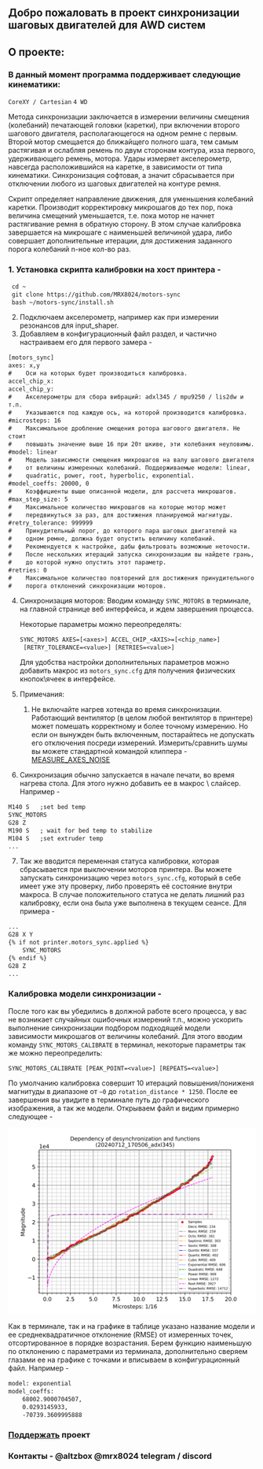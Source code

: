 ## Добро пожаловать в проект синхронизации шаговых двигателей для AWD систем

## О проекте:

### В данный момент программа поддерживает следующие кинематики:
`CoreXY / Cartesian` `4 WD`

Метода синхронизации заключается в измерении величины смещения (колебаний)
печатающей головки (каретки), при включении второго шагового двигателя,
располагающегося на одном ремне с первым. Второй мотор смещается до
ближайщего полного шага, тем самым растягивая и ослабляя ремень по двум
сторонам контура, изза первого, удерживающего ремень, мотора. Удары
измеряет акселерометр, навсегда расположившийся на каретке, в зависимости
от типа кинематики. Синхронизация софтовая, а значит сбрасывается при
отключении любого из шаговых двигателей на контуре ремня.

Скрипт определяет направление движения, для уменьшения колебаний каретки.
Производит корректировку микрошагов до тех пор, пока величина смещений
уменьшается, т.е. пока мотор не начнет растягивание ремня в обратную
сторону. В этом случае калибровка завершается на микрошаге с наименьшей
величиной удара, либо совершает дополнительные итерации, для достижения
заданного порога колебаний n-ное кол-во раз.

### 1. Установка скрипта калибровки на хост принтера -

```
 cd ~
 git clone https://github.com/MRX8024/motors-sync
 bash ~/motors-sync/install.sh
```

2. Подключаем акселерометр, например как при измерении резонансов для
   input_shaper.
3. Добавляем в конфигурационный файл раздел, и частично настраиваем
   его для первого замера -

```
[motors_sync]
axes: x,y
#    Оси на которых будет производиться калибровка.
accel_chip_x:
accel_chip_y:
#    Aкселерометры для сбора вибраций: adxl345 / mpu9250 / lis2dw и т.п.
#    Указываются под каждую ось, на которой производится калибровка.
#microsteps: 16
#    Максимальное дробление смещения ротора шагового двигателя. Не стоит
#    повышать значение выше 16 при 20т шкиве, эти колебания неуловимы.
#model: linear
#    Модель зависимости смещения микрошагов на валу шагового двигателя
#    от величины измеренных колебаний. Поддерживаемые модели: linear,
#    quadratic, power, root, hyperbolic, exponential.
#model_coeffs: 20000, 0
#    Коэффициенты выше описанной модели, для рассчета микрошагов.
#max_step_size: 5
#    Максимальное количество микрошагов на которые мотор может
#    передвинуться за раз, для достижения планируемой магнитуды.
#retry_tolerance: 999999
#    Принудительный порог, до которого пара шаговых двигателей на
#    одном ремне, должна будет опустить величину колебаний.
#    Рекомендуется к настройке, дабы фильтровать возможные неточости.
#    После нескольких итераций запуска синхронизации вы найдете грань,  
#    до которой нужно опустить этот параметр.
#retries: 0
#    Максимальное количество повторений для достижения принудительного
#    порога отклонений синхронизации моторов.
```
4. Синхронизация моторов:
   Вводим команду `SYNC_MOTORS` в терминале, на главной странице веб
   интерфейса, и ждем завершения процесса.

   Некоторые параметры можно переопределять:
   ```
   SYNC_MOTORS AXES=[<axes>] ACCEL_CHIP_<AXIS>=[<chip_name>]
    [RETRY_TOLERANCE=<value>] [RETRIES=<value>]
   ```
   Для удобства настройки дополнительных параметров можно добавить макрос
   из `motors_sync.cfg` для получения физических кнопок\ячеек в интерфейсе.
5. Примечания:
   1. Не включайте нагрев хотенда во время синхронизации. Работающий
      вентилятор (в целом любой вентилятор в принтере) может помешать
      корректному и более точному измерению. Но если он вынужден быть
      включенным, постарайтесь не допускать его отключения посреди
      измерений. Измерить/cравнить шумы вы можете стандартной командой 
      клиппера - [MEASURE_AXES_NOISE
      ](https://www.klipper3d.org/G-Codes.html#measure_axes_noise)
6. Синхронизация обычно запускается в начале печати, во время нагрева
   стола. Для этого нужно добавить ее в макрос \ слайсер. Например -
```
M140 S   ;set bed temp
SYNC_MOTORS
G28 Z
M190 S   ; wait for bed temp to stabilize
M104 S   ;set extruder temp
...
```
7. Так же вводится переменная статуса калибровки, которая сбрасывается при
   выключении моторов принтера. Вы можете запускать синхронизацию через
   `motors_sync.cfg`, который в себе имеет уже эту проверку, либо проверять
   её состояние внутри макроса. В случае положительного статуса не делать
   лишний раз калибровку, если она была уже выполнена в текущем сеансе. 
   Для примера -
```
...
G28 X Y
{% if not printer.motors_sync.applied %}
    SYNC_MOTORS
{% endif %}
G28 Z
...
```
### Калибровка модели синхронизации -
После того как вы убедились в должной работе всего процесса, у вас не
возникает случайных ошибочных измерений т.п., можно ускорить выполнение
синхронизации подбором подходящей модели зависимости микрошагов от
величины колебаний. Для этого вводим команду `SYNC_MOTORS_CALIBRATE` в
терминал, некоторые параметры так же можно переопределить:
```
SYNC_MOTORS_CALIBRATE [PEAK_POINT=<value>] [REPEATS=<value>]
```
По умолчанию калибровка совершит 10 итераций повышения/пониженя магнитуды
в диапазоне от `~0` до `rotation_distance * 1250`. После ее завершения вы
увидите в терминале путь до графического изображения, а так же модели. 
Открываем файл и видим примерно следующее - 

![](/wiki/pictures/img_1.png)

Как в терминале, так и на графике в таблице указано название модели и ее
среднеквадратичное отклонение (RMSE) от измеренных точек, отсортированное в
порядке возрастания. Берем функцию наименьшую по отклонению с параметрами
из терминала, дополнительно сверяем глазами ее на графике с точками и 
вписываем в конфигурационный файл. Например -
```
model: exponential
model_coeffs:
    68002.9000704507,
    0.0293145933,
    -70739.3609995888
```
### [Поддержать](https://ko-fi.com/altzbox) проект
### Контакты -  @altzbox @mrx8024 telegram / discord
